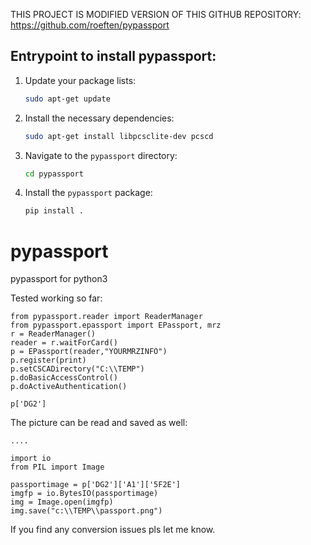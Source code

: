 THIS PROJECT IS MODIFIED VERSION OF THIS GITHUB REPOSITORY: https://github.com/roeften/pypassport

## Entrypoint to install pypassport:
1. Update your package lists:
    ```bash
    sudo apt-get update
    ```
2. Install the necessary dependencies:
    ```bash
    sudo apt-get install libpcsclite-dev pcscd
    ```
3. Navigate to the `pypassport` directory:
    ```bash
    cd pypassport
    ```
4. Install the `pypassport` package:
    ```bash
    pip install .
    ```


# pypassport
pypassport for python3

Tested working so far:

```
from pypassport.reader import ReaderManager
from pypassport.epassport import EPassport, mrz
r = ReaderManager()
reader = r.waitForCard()
p = EPassport(reader,"YOURMRZINFO")
p.register(print)
p.setCSCADirectory("C:\\TEMP")
p.doBasicAccessControl()
p.doActiveAuthentication()

p['DG2']

```

The picture can be read and saved as well:

```
....

import io
from PIL import Image

passportimage = p['DG2']['A1']['5F2E']
imgfp = io.BytesIO(passportimage)
img = Image.open(imgfp)
img.save("c:\\TEMP\\passport.png")

```
If you find any conversion issues pls let me know.
